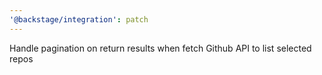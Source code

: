 ```yaml
---
'@backstage/integration': patch
---
```


Handle pagination on return results when fetch Github API to list selected repos

